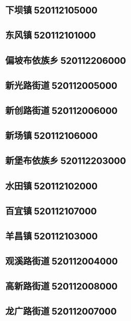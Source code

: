 # 下坝镇 520112105000
# 东风镇 520112101000
# 偏坡布依族乡 520112206000
# 新光路街道 520112005000
# 新创路街道 520112006000
# 新场镇 520112106000
# 新堡布依族乡 520112203000
# 水田镇 520112102000
# 百宜镇 520112107000
# 羊昌镇 520112103000
# 观溪路街道 520112004000
# 高新路街道 520112008000
# 龙广路街道 520112007000
